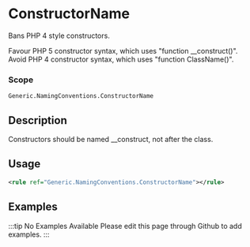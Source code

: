 # ConstructorName

Bans PHP 4 style constructors.

Favour PHP 5 constructor syntax, which uses "function __construct()".
Avoid PHP 4 constructor syntax, which uses "function ClassName()".

### Scope

`Generic.NamingConventions.ConstructorName`

## Description

Constructors should be named __construct, not after the class.

## Usage

```xml
<rule ref="Generic.NamingConventions.ConstructorName"></rule>
```

## Examples

:::tip No Examples Available
Please edit this page through Github to add examples.
:::